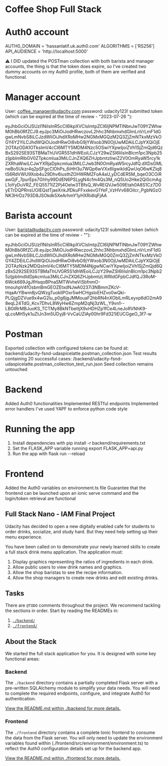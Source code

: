 # Coffee Shop Full Stack
# Auth0 account

AUTH0_DOMAIN = 'hassanlatif.uk.auth0.com'
ALGORITHMS = ['RS256']
API_AUDIENCE = 'http://localhost:5000'

⚠️ I DID updated the POSTman collection with both barista and manager accounts, the thing is that the token does expire, so I've created two dummy accounts on my Auth0 profile, both of them are verified and functional.

# Manager account

User: coffee_manager@udacity.com
password: udacity123!
submitted token (which can be expired at the time of review - "2023-07-26 "): 

eyJhbGciOiJSUzI1NiIsInR5cCI6IkpXVCIsImtpZCI6IjNPMTlNbnJwT09YZWhwM0hBb0RfZCJ9.eyJpc3MiOiJodHRwczovL2hhc3NhbmxhdGlmLnVrLmF1dGgwLmNvbS8iLCJzdWIiOiJhdXRoMHw2NGMxMGQzM2Q3ZjZmNTkxMzVkOGY4Y2YiLCJhdWQiOiJodHRwOi8vbG9jYWxob3N0OjUwMDAiLCJpYXQiOjE2OTAzODA1OTksImV4cCI6MTY5MDM4Nzc5OSwiYXpwIjoiZVh1SjZmQjd6QzBxS292SE93STBMaThUVGR5S1dhWEoiLCJzY29wZSI6IiIsInBlcm1pc3Npb25zIjpbImRlbGV0ZTpkcmlua3MiLCJnZXQ6ZHJpbmtzIiwiZ2V0OmRyaW5rcy1kZXRhaWwiLCJwYXRjaDpkcmlua3MiLCJwb3N0OmRyaW5rcyJdfQ.dXDsGMLneBo5Ukzr4q2pSFgcClOhPs_6iHH3u7WQp6wVXx6IgwikIdQwUqO6wKZlq8tS6RdVWU9Xob4u29Dhv6iusthZOHWRMZFoA4aU_yDCdER5M_bqeO3COiRawGjF_7purEps7Ghhy99DdEN6PSLygN4cfm4Qs3M_nQ5Uo2Hke2Qi0cmAgL1oYyDuVRZ_FEQ5571IZ2Pj4Oelw3TBfsQ_WvREQVJw509Etah0A8S1Cz7D0yETrDQPRnsUOIEQstTjaeXnkJfDkuFFxxkevG1YeF_VzHVv68OiIcr_PgbNGzONK3HrDz793D8JSOkdk5XeArhmY1yHXRidIqFjAA

# Barista account

User: barista@udacity.com
password: udacity123!
submitted token (which can be expired at the time of review - ""):

eyJhbGciOiJSUzI1NiIsInR5cCI6IkpXVCIsImtpZCI6IjNPMTlNbnJwT09YZWhwM0hBb0RfZCJ9.eyJpc3MiOiJodHRwczovL2hhc3NhbmxhdGlmLnVrLmF1dGgwLmNvbS8iLCJzdWIiOiJhdXRoMHw2NGMxMGQ0ZmQ3ZjZmNTkxMzVkOGY4ZDEiLCJhdWQiOiJodHRwOi8vbG9jYWxob3N0OjUwMDAiLCJpYXQiOjE2OTAzNzk2MDQsImV4cCI6MTY5MDM4NjgwNCwiYXpwIjoiZVh1SjZmQjd6QzBxS292SE93STBMaThUVGR5S1dhWEoiLCJzY29wZSI6IiIsInBlcm1pc3Npb25zIjpbImdldDpkcmlua3MiLCJnZXQ6ZHJpbmtzLWRldGFpbCJdfQ.J3RoM-6Wck669JgJfHsqoBPnaSMTWvheViSbfnmO-tmouhpV4fOsbmBmGEOZEtxdNJwA0237i3NBmmZKcV-HqaArYBwm8jvQWzgTuokllPOxr5wHCHgsloEHZvo0wQki-PLQjgDZVue9x4wG2lu_p0g6jgJMMouaF2hbRN4nXOblLmRLeyxp6dO2mA98eqL24TdG_Kcv7DhvL8WyHw6ZmpM2qNj3zWL_Y9vn1--LBGtRrMBJuoKS_TCTMy8BkNTbeItjX9xHDHZp1fCe4LneJoRVNhK9-qLcoMH5yk1uZtJn3m5UDyj8-VvCaUZIAy00hr9Fd321iEUCGgeO_3f7-w

# Postman
Exported collection with configured tokens can be found at: backend/udacity-fsnd-udaspicelatte.postman_collection.json
Test results containing 20 successful cases: /backend/udacity-fsnd-udaspicelatte.postman_collection_test_run.json
Seed collection remains untouched

# Backend
Added Auth0 functionalities
Implemented RESTful endpoints
Implemented error handlers
I've used YAPF to enforce python code style

# Running the app
1. Install dependencies with pip install -r backend/requirements.txt
2. Set the FLASK_APP variable running export FLASK_APP=api.py
3. Run the app with flask run --reload

# Frontend
Added the Auth0 variables on environment.ts file
Guarantee that the frontend can be launched upon an ionic serve command and the login/token retrieval are functional

## Full Stack Nano - IAM Final Project

Udacity has decided to open a new digitally enabled cafe for students to order drinks, socialize, and study hard. But they need help setting up their menu experience.

You have been called on to demonstrate your newly learned skills to create a full stack drink menu application. The application must:

1. Display graphics representing the ratios of ingredients in each drink.
2. Allow public users to view drink names and graphics.
3. Allow the shop baristas to see the recipe information.
4. Allow the shop managers to create new drinks and edit existing drinks.

## Tasks

There are `@TODO` comments throughout the project. We recommend tackling the sections in order. Start by reading the READMEs in:

1. [`./backend/`](./backend/README.md)
2. [`./frontend/`](./frontend/README.md)

## About the Stack

We started the full stack application for you. It is designed with some key functional areas:

### Backend

The `./backend` directory contains a partially completed Flask server with a pre-written SQLAlchemy module to simplify your data needs. You will need to complete the required endpoints, configure, and integrate Auth0 for authentication.

[View the README.md within ./backend for more details.](./backend/README.md)

### Frontend

The `./frontend` directory contains a complete Ionic frontend to consume the data from the Flask server. You will only need to update the environment variables found within (./frontend/src/environment/environment.ts) to reflect the Auth0 configuration details set up for the backend app.

[View the README.md within ./frontend for more details.](./frontend/README.md)

